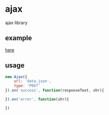 # ajax
ajax library

## example

[here](http://vivaxy.github.io/ajax/example)

## usage

```js
new Ajax({
    url: 'data.json',
    type: 'POST'
}).on('success', function(responseText, xhr){

}).on('error', function(xhr){

})
```
